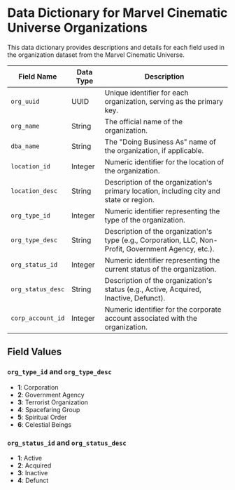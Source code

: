 # Data Dictionary for Marvel Cinematic Universe Organizations

This data dictionary provides descriptions and details for each field used in the organization dataset from the Marvel Cinematic Universe.

| Field Name      | Data Type | Description                                                                                           |
|-----------------|-----------|-------------------------------------------------------------------------------------------------------|
| `org_uuid`      | UUID      | Unique identifier for each organization, serving as the primary key.                                  |
| `org_name`      | String    | The official name of the organization.                                                                |
| `dba_name`      | String    | The "Doing Business As" name of the organization, if applicable.                                      |
| `location_id`   | Integer   | Numeric identifier for the location of the organization.                                              |
| `location_desc` | String    | Description of the organization's primary location, including city and state or region.               |
| `org_type_id`   | Integer   | Numeric identifier representing the type of the organization.                                         |
| `org_type_desc` | String    | Description of the organization's type (e.g., Corporation, LLC, Non-Profit, Government Agency, etc.). |
| `org_status_id` | Integer   | Numeric identifier representing the current status of the organization.                               |
| `org_status_desc`| String   | Description of the organization's status (e.g., Active, Acquired, Inactive, Defunct).                 |
| `corp_account_id`| Integer  | Numeric identifier for the corporate account associated with the organization.                        |

## Field Values

### `org_type_id` and `org_type_desc`
- **1**: Corporation
- **2**: Government Agency
- **3**: Terrorist Organization
- **4**: Spacefaring Group
- **5**: Spiritual Order
- **6**: Celestial Beings

### `org_status_id` and `org_status_desc`
- **1**: Active
- **2**: Acquired
- **3**: Inactive
- **4**: Defunct
